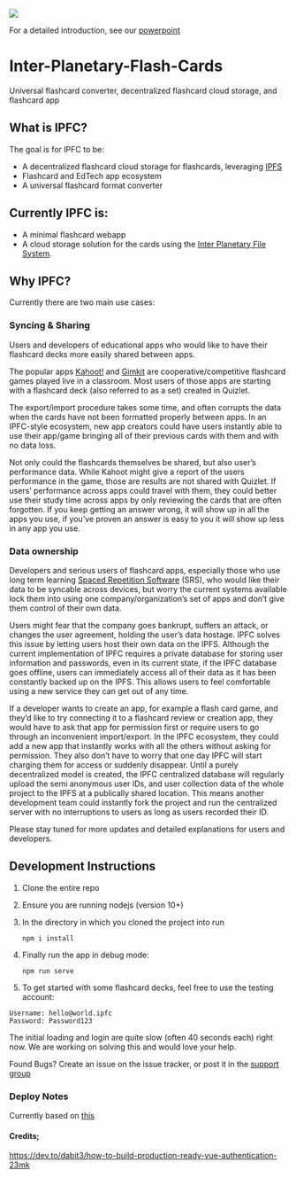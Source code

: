![](./public/img/icons/icon-384x384.png)

For a detailed introduction, see our [powerpoint](https://www.slideshare.net/secret/2zumYsfCV7f69s)

# Inter-Planetary-Flash-Cards

Universal flashcard converter, decentralized flashcard cloud storage, and flashcard app

## What is IPFC?

The goal is for IPFC to be:
 * A decentralized flashcard cloud storage for flashcards, leveraging [IPFS](https://ipfs.io)
 * Flashcard and EdTech app ecosystem
 * A universal flashcard format converter


## Currently IPFC is:

 * A minimal flashcard webapp
 * A cloud storage solution for the cards using the [Inter Planetary File System](https://ipfs.io).

## Why IPFC?

Currently there are two main use cases:

### Syncing & Sharing

Users and developers of educational apps who would like to have their flashcard decks more easily shared between apps. 

The popular apps [Kahoot!](https://kahoot.com/) and [Gimkit](https://www.gimkit.com/) are cooperative/competitive flashcard games played live in a classroom.  Most users of those apps are starting with a flashcard deck (also referred to as a set) created in Quizlet. 

The export/import procedure takes some time, and often corrupts the data when the cards have not been formatted properly between apps. In an IPFC-style ecosystem, new app creators could have users instantly able to use their app/game bringing all of their previous cards with them and with no data loss.

Not only could the flashcards themselves be shared, but also user’s performance data. While Kahoot might give a report of the users performance in the game, those are results are not shared with Quizlet. If users’ performance across apps could travel with them, they could better use their study time across apps by only reviewing the cards that are often forgotten. If you keep getting an answer wrong, it will show up in all the apps you use, if you’ve proven an answer is easy to you it will show up less in any app you use.

### Data ownership

Developers and serious users of flashcard apps, especially those who use long term learning [Spaced Repetition Software](https://en.wikipedia.org/wiki/Spaced_repetition) (SRS), who would like their data to be syncable across devices, but worry the current systems available lock them into using one company/organization’s set of apps and don’t give them control of their own data. 

Users might fear that the company goes bankrupt, suffers an attack, or changes the user agreement, holding the user’s data hostage. IPFC solves this issue by letting users host their own data on the IPFS. Although the current implementation of IPFC requires a private database for storing user information and passwords, even in its current state, if the IPFC database goes offline, users can immediately access all of their data as it has been constantly backed up on the IPFS. This allows users to feel comfortable using a new service they can get out of any time. 

If a developer wants to create an app, for example a flash card game, and they’d like to try connecting it to a flashcard review or creation app, they would have to ask that app for permission first or require users to go through an inconvenient import/export. In the IPFC ecosystem, they could add a new app that instantly works with all the others without asking for permission. They also don’t have to worry that one day IPFC will start charging them for access or suddenly disappear. Until a purely decentralized model is created, the IPFC centralized database will regularly upload the semi anonymous user IDs, and user collection data of the whole project to the IPFS at a publically shared location. This means another development team could instantly fork the project and run the centralized server with no interruptions to users as long as users recorded their ID.

Please stay tuned for more updates and detailed explanations for users and developers.

## Development Instructions

1. Clone the entire repo
2. Ensure you are running nodejs (version 10+) 
3. In the directory in which you cloned the project into run 
   ```script
   npm i install
   ```
   
4. Finally run the app in debug mode:
   ```script
   npm run serve
   ```
5. To get started with some flashcard decks, feel free to use the testing account:

```
Username: hello@world.ipfc
Password: Password123
```

The initial loading and login are quite slow (often 40 seconds each) right now. We are working on solving this and would love your help.

Found Bugs? Create an issue on the issue tracker, or post it in the [support group](https://t.me/joinchat/HFuUg0iRw-CrD5QbOByfSQ)

### Deploy Notes

Currently based on [this](https://paweljw.github.io/2018/04/vue.js-front-end-app-part-6-deploying-to-s3/)


#### Credits;
https://dev.to/dabit3/how-to-build-production-ready-vue-authentication-23mk

